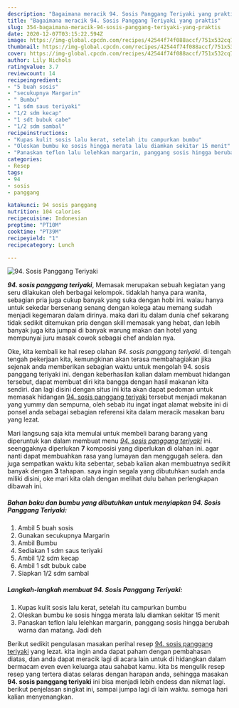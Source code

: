 ```yaml
---
description: "Bagaimana meracik 94. Sosis Panggang Teriyaki yang praktis"
title: "Bagaimana meracik 94. Sosis Panggang Teriyaki yang praktis"
slug: 354-bagaimana-meracik-94-sosis-panggang-teriyaki-yang-praktis
date: 2020-12-07T03:15:22.594Z
image: https://img-global.cpcdn.com/recipes/42544f74f088accf/751x532cq70/94-sosis-panggang-teriyaki-foto-resep-utama.jpg
thumbnail: https://img-global.cpcdn.com/recipes/42544f74f088accf/751x532cq70/94-sosis-panggang-teriyaki-foto-resep-utama.jpg
cover: https://img-global.cpcdn.com/recipes/42544f74f088accf/751x532cq70/94-sosis-panggang-teriyaki-foto-resep-utama.jpg
author: Lily Nichols
ratingvalue: 3.7
reviewcount: 14
recipeingredient:
- "5 buah sosis"
- "secukupnya Margarin"
- " Bumbu"
- "1 sdm saus teriyaki"
- "1/2 sdm kecap"
- "1 sdt bubuk cabe"
- "1/2 sdm sambal"
recipeinstructions:
- "Kupas kulit sosis lalu kerat, setelah itu campurkan bumbu"
- "Oleskan bumbu ke sosis hingga merata lalu diamkan sekitar 15 menit"
- "Panaskan teflon lalu lelehkan margarin, panggang sosis hingga berubah warna dan matang. Jadi deh"
categories:
- Resep
tags:
- 94
- sosis
- panggang

katakunci: 94 sosis panggang 
nutrition: 104 calories
recipecuisine: Indonesian
preptime: "PT10M"
cooktime: "PT39M"
recipeyield: "1"
recipecategory: Lunch

---
```



![94. Sosis Panggang Teriyaki](https://img-global.cpcdn.com/recipes/42544f74f088accf/751x532cq70/94-sosis-panggang-teriyaki-foto-resep-utama.jpg)

<b><i>94. sosis panggang teriyaki</i></b>, Memasak merupakan sebuah kegiatan yang seru dilakukan oleh berbagai kelompok. tidaklah hanya para wanita, sebagian pria juga cukup banyak yang suka dengan hobi ini. walau hanya untuk sekedar bersenang senang dengan kolega atau memang sudah menjadi kegemaran dalam dirinya. maka dari itu dalam dunia chef sekarang tidak sedikit ditemukan pria dengan skill memasak yang hebat, dan lebih banyak juga kita jumpai di banyak warung makan dan hotel yang mempunyai juru masak cowok sebagai chef andalan nya.

Oke, kita kembali ke hal resep olahan <i>94. sosis panggang teriyaki</i>. di tengah tengah pekerjaan kita, kemungkinan akan terasa membahagiakan jika sejenak anda memberikan sebagian waktu untuk mengolah 94. sosis panggang teriyaki ini. dengan keberhasilan kalian dalam membuat hidangan tersebut, dapat membuat diri kita bangga dengan hasil makanan kita sendiri. dan lagi disini dengan situs ini kita akan dapat pedoman untuk memasak hidangan <u>94. sosis panggang teriyaki</u> tersebut menjadi makanan yang yummy dan sempurna, oleh sebab itu ingat ingat alamat website ini di ponsel anda sebagai sebagian referensi kita dalam meracik masakan baru yang lezat.




Mari langsung saja kita memulai untuk membeli barang barang yang diperuntuk kan dalam membuat menu <u><i>94. sosis panggang teriyaki</i></u> ini. seenggaknya diperlukan <b>7</b> komposisi yang diperlukan di olahan ini. agar nanti dapat membuahkan rasa yang lumayan dan menggugah selera. dan juga sempatkan waktu kita sebentar, sebab kalian akan membuatnya sedikit banyak dengan <b>3</b> tahapan. saya ingin segala yang dibutuhkan sudah anda miliki disini, oke mari kita olah dengan melihat dulu bahan perlengkapan dibawah ini.

<!--inarticleads1-->

##### Bahan baku dan bumbu yang dibutuhkan untuk menyiapkan 94. Sosis Panggang Teriyaki:

1. Ambil 5 buah sosis
1. Gunakan secukupnya Margarin
1. Ambil  Bumbu
1. Sediakan 1 sdm saus teriyaki
1. Ambil 1/2 sdm kecap
1. Ambil 1 sdt bubuk cabe
1. Siapkan 1/2 sdm sambal




<!--inarticleads2-->

##### Langkah-langkah membuat 94. Sosis Panggang Teriyaki:

1. Kupas kulit sosis lalu kerat, setelah itu campurkan bumbu
1. Oleskan bumbu ke sosis hingga merata lalu diamkan sekitar 15 menit
1. Panaskan teflon lalu lelehkan margarin, panggang sosis hingga berubah warna dan matang. Jadi deh




Berikut sedikit pengulasan masakan perihal resep <u>94. sosis panggang teriyaki</u> yang lezat. kita ingin anda dapat paham dengan pembahasan diatas, dan anda dapat meracik lagi di acara lain untuk di hidangkan dalam bermacam even even keluarga atau sahabat kamu. kita bs mengulik resep resep yang tertera diatas selaras dengan harapan anda, sehingga masakan <b>94. sosis panggang teriyaki</b> ini bisa menjadi lebih endess dan nikmat lagi. berikut penjelasan singkat ini, sampai jumpa lagi di lain waktu. semoga hari kalian menyenangkan.
